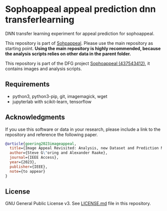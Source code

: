 # Sophoappeal appeal prediction dnn transferlearning
DNN transfer learning experiment for appeal prediction for sophoappeal.

This repository is part of [Sohpappeal](https://github.com/Telecommunication-Telemedia-Assessment/sophoappeal).
Please use the main repository as starting point.
**Using the main repository is highly recommended, because the analysis scripts relies on other data in the parent folder.**

This repository is part of the DFG project [Sophoappeal (437543412)](https://www.tu-ilmenau.de/universitaet/fakultaeten/fakultaet-elektrotechnik-und-informationstechnik/profil/institute-und-fachgebiete/fachgebiet-audiovisuelle-technik/forschung/dfg-projekt-sophoappeal), it contains images and analysis scripts.


## Requirements

* python3, python3-pip, git, imagemagick, wget
* jupyterlab with scikit-learn, tensorflow


## Acknowledgments

If you use this software or data in your research, please include a link to the repository and reference the following paper.

```bibtex
@article{goering2023imageappeal,
  title={Image Appeal Revisited: Analysis, new Dataset and Prediction Models},
  author={Steve G\"oring and Alexander Raake},
  journal={IEEE Access},
  year={2023},
  publisher={IEEE},
  note={to appear}
}
```

## License
GNU General Public License v3. See [LICENSE.md](./LICENSE.md) file in this repository.


